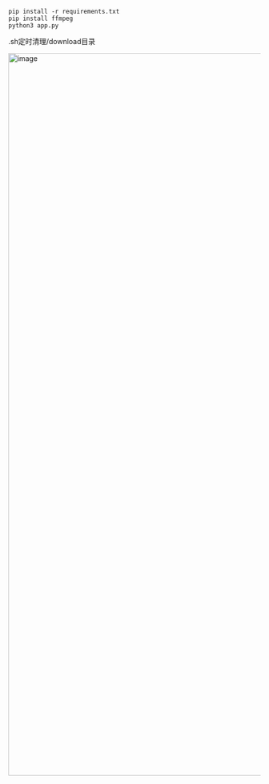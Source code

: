 ```
pip install -r requirements.txt
pip install ffmpeg
python3 app.py
```

.sh定时清理/download目录

<img width="1442" alt="image" src="https://github.com/fyu0h/cctv_downloader_web/assets/33602841/1b287e57-970c-4439-ad96-39388c77cead">
